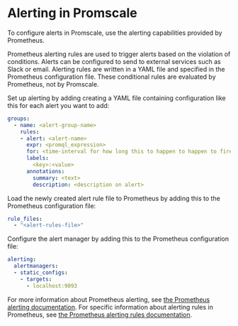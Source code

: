 # Alerting in Promscale
To configure alerts in Promscale, use the alerting capabilities provided by
Prometheus.

Prometheus alerting rules are used to trigger alerts based on the violation of
conditions. Alerts can be configured to send to external services such as Slack
or email. Alerting rules are written in a YAML file and specified in the
Prometheus configuration file. These conditional rules are evaluated by
Prometheus, not by Promscale.

Set up alerting by adding creating a YAML file containing configuration like
this for each alert you want to add:
```yaml
groups:
  - name: <alert-group-name>
    rules:
    - alert: <alert-name>
      expr: <promql_expression>
      for: <time-interval for how long this to happen to happen to fire an alert>
      labels:
        <key>:<value>
      annotations:
        summary: <text>
        description: <description on alert>
```

Load the newly created alert rule file to Prometheus by adding this to the
Prometheus configuration file:
```yaml
rule_files:
  - "<alert-rules-file>"
```

Configure the alert manager by adding this to the Prometheus configuration file:
```yaml
alerting:
  alertmanagers:
  - static_configs:
    - targets:
      - localhost:9093
```

For more information about Prometheus alerting, see
[the Prometheus alerting documentation][prometheus-alerting]. For specific
information about alerting rules in Prometheus, see
[the Prometheus alerting rules documentation][prometheus-alert-rules].


[prometheus-alerting]: https://prometheus.io/docs/alerting/latest/overview/
[prometheus-alert-rules]: https://prometheus.io/docs/prometheus/latest/configuration/alerting_rules/
